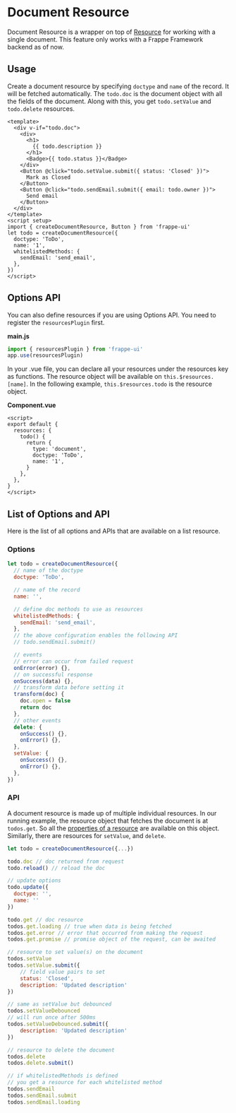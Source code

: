 # Document Resource

Document Resource is a wrapper on top of [Resource](./Resource.story.md) for
working with a single document. This feature only works with a Frappe Framework
backend as of now.

## Usage

Create a document resource by specifying `doctype` and `name` of the record. It
will be fetched automatically. The `todo.doc` is the document object with all
the fields of the document. Along with this, you get `todo.setValue` and
`todo.delete` resources.

```vue
<template>
  <div v-if="todo.doc">
    <div>
      <h1>
        {{ todo.description }}
      </h1>
      <Badge>{{ todo.status }}</Badge>
    </div>
    <Button @click="todo.setValue.submit({ status: 'Closed' })">
      Mark as Closed
    </Button>
    <Button @click="todo.sendEmail.submit({ email: todo.owner })">
      Send email
    </Button>
  </div>
</template>
<script setup>
import { createDocumentResource, Button } from 'frappe-ui'
let todo = createDocumentResource({
  doctype: 'ToDo',
  name: '1',
  whitelistedMethods: {
    sendEmail: 'send_email',
  },
})
</script>
```

## Options API

You can also define resources if you are using Options API. You need to register
the `resourcesPlugin` first.

**main.js**

```js
import { resourcesPlugin } from 'frappe-ui'
app.use(resourcesPlugin)
```

In your .vue file, you can declare all your resources under the resources key as
functions. The resource object will be available on `this.$resources.[name]`. In
the following example, `this.$resources.todo` is the resource object.

**Component.vue**

```vue
<script>
export default {
  resources: {
    todo() {
      return {
        type: 'document',
        doctype: 'ToDo',
        name: '1',
      }
    },
  },
}
</script>
```

## List of Options and API

Here is the list of all options and APIs that are available on a list resource.

### Options

```js
let todo = createDocumentResource({
  // name of the doctype
  doctype: 'ToDo',

  // name of the record
  name: '',

  // define doc methods to use as resources
  whitelistedMethods: {
    sendEmail: 'send_email',
  },
  // the above configuration enables the following API
  // todo.sendEmail.submit()

  // events
  // error can occur from failed request
  onError(error) {},
  // on successful response
  onSuccess(data) {},
  // transform data before setting it
  transform(doc) {
    doc.open = false
    return doc
  },
  // other events
  delete: {
    onSuccess() {},
    onError() {},
  },
  setValue: {
    onSuccess() {},
    onError() {},
  },
})
```

### API

A document resource is made up of multiple individual resources. In our running
example, the resource object that fetches the document is at `todos.get`. So all
the [properties of a resource](./Resource.story.md) are available on this
object. Similarly, there are resources for `setValue`, and `delete`.

```js
let todo = createDocumentResource({...})

todo.doc // doc returned from request
todo.reload() // reload the doc

// update options
todo.update({
  doctype: '',
  name: ''
})

todo.get // doc resource
todos.get.loading // true when data is being fetched
todos.get.error // error that occurred from making the request
todos.get.promise // promise object of the request, can be awaited

// resource to set value(s) on the document
todos.setValue
todos.setValue.submit({
    // field value pairs to set
    status: 'Closed',
    description: 'Updated description'
})

// same as setValue but debounced
todos.setValueDebounced
// will run once after 500ms
todos.setValueDebounced.submit({
    description: 'Updated description'
})

// resource to delete the document
todos.delete
todos.delete.submit()

// if whitelistedMethods is defined
// you get a resource for each whitelisted method
todos.sendEmail
todos.sendEmail.submit
todos.sendEmail.loading
```
